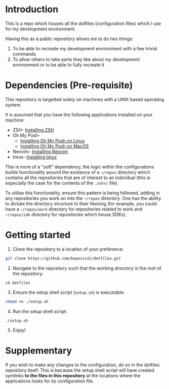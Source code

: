 # Introduction

This is a repo which houses all the dotfiles (configuration files) which I use for my development environment.

Having this as a public repository allows me to do two things:

1. To be able to recreate my development environment with a few trivial commands
2. To allow others to take parts they like about my development environment or to be able to fully recreate it 

# Dependencies (Pre-requisite)

This repository is targetted solely on machines with a UNIX based operating system.

It is assumed that you have the following applications installed on your machine:

* ZSH- [Installing ZSH](https://github.com/ohmyzsh/ohmyzsh/wiki/Installing-ZSH)
* Oh My Posh-
    - [Installing Oh My Posh on Linux](https://ohmyposh.dev/docs/installation/linux)
    - [Installing Oh My Posh on MacOS](https://ohmyposh.dev/docs/installation/macos)
* Neovim- [Installing Neovim](https://github.com/neovim/neovim/wiki/Installing-Neovim/921fe8c40c34dd1f3fb35d5b48c484db1b8ae94b)
* tmux- [Installing tmux](https://github.com/tmux/tmux/wiki/Installing#installing-tmux)

This is more of a "soft" dependency, the logic within the configurations builds functionality around the existance of a `~/repos` directory which contains all the repositories that are of interest to an individual (this is especially the case for the contents of the `.zshrc` file).

To utilise this functionality, ensure this pattern is being followed, adding in any repositories you work on into the `~/repos` directory. One has the ability to dictate the directory structure to their likening (for example, you could have a `~/repos/work` directory for repositories related to work and `~/repos/sdk` directory for repositories which house SDKs).

# Getting started

1. Clone the repository to a location of your preference:
```sh
git clone https://github.com/bayesical/dotfiles.git
```

2. Navigate to the repository such that the working directory is the root of the repository:
```
cd dotfiles
```

3. Ensure the setup shell script (`setup.sh`) is executable:
```sh
chmod +x ./setup.sh
```

4. Run the setup shell script:
```
./setup.sh
```

5. Enjoy!

# Supplementary

If you wish to make any changes to the configuration, do so in the dotfiles repository itself. This is because the setup shell script will have created symlinks **to the files in this repository** at the locations where the applications looks for its configuration file.

